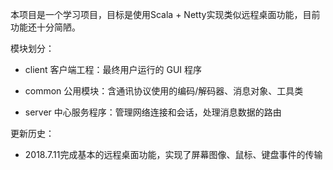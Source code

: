 本项目是一个学习项目，目标是使用Scala + Netty实现类似远程桌面功能，目前功能还十分简陋。

模块划分：

 - client 客户端工程：最终用户运行的 GUI 程序
 
 - common 公用模块：含通讯协议使用的编码/解码器、消息对象、工具类
 
 - server 中心服务程序：管理网络连接和会话，处理消息数据的路由

更新历史：

 - 2018.7.11完成基本的远程桌面功能，实现了屏幕图像、鼠标、键盘事件的传输

